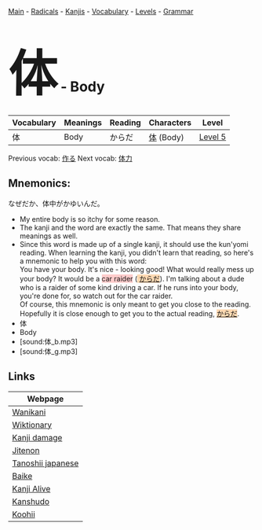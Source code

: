 <style> bigfont {font-size: 100px}</style>
[Main](../README.md) -
[Radicals](../radicals.md) -
[Kanjis](../kanjis.md) -
[Vocabulary](../vocabulary.md) -
[Levels](../levels.md) -
[Grammar](../grammar.md)
# <bigfont> 体</bigfont> - Body 

| Vocabulary | Meanings | Reading | Characters | Level |
| --- | --- | --- | --- | --- |
| 体 | Body | からだ |  [体](../kanjis/体.md) (Body) | [Level 5](../levels/wk_level5.md) |

Previous vocab: [作る](作る.md) Next vocab: [体力](体力.md) 

## Mnemonics:
なぜだか、体中がかゆいんだ。
* My entire body is so itchy for some reason.
* The kanji and the word are exactly the same. That means they share meanings as well.
* Since this word is made up of a single kanji, it should use the kun'yomi reading. When learning the kanji, you didn't learn that reading, so here's a mnemonic to help you with this word: <br />You have your body. It's nice - looking good! What would really mess up your body? It would be a <span style="background-color:#ffcccb"> car raider</span> (<span style="background-color:#fed8b1"> [からだ](https://jisho.org/search/からだ)</span>). I'm talking about a dude who is a raider of some kind driving a car. If he runs into your body, you're done for, so watch out for the car raider. <br />Of course, this mnemonic is only meant to get you close to the reading. Hopefully it is close enough to get you to the actual reading, <span style="background-color:#fed8b1"> [からだ](https://jisho.org/search/からだ)</span>.
* 体
* Body
* [sound:体_b.mp3]
* [sound:体_g.mp3]


## Links 

| Webpage |
| --- |
| [Wanikani          ](https://www.wanikani.com/kanji/体) |
| [Wiktionary        ](https://en.wiktionary.org/wiki/体) |
| [Kanji damage      ](http://www.kanjidamage.com/kanji/search?utf8=✓&q=体) |
| [Jitenon           ](https://jitenon.com/kanji/体) |
| [Tanoshii japanese ](https://www.tanoshiijapanese.com/dictionary/kanji.cfm?k=体) |
| [Baike             ](https://baike.baidu.com/item/体) |
| [Kanji Alive       ](https://app.kanjialive.com/体) |
| [Kanshudo          ](https://www.kanshudo.com/searchmn?q=体) |
| [Koohii            ](https://kanji.koohii.com/study/kanji/体) |

